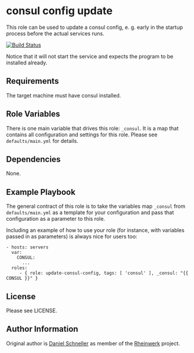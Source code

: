 consul config update
=========

This role can be used to update a consul config, e. g. early in the
startup process before the actual services runs.

[![Build Status](https://travis-ci.org/Rheinwerk/ansible-role-update-consul-config?branch=master)](https://travis-ci.org/Rheinwerk/ansible-role-update-consul-config)

Notice that it will not start the service and expects the program to be
installed already.

Requirements
------------

The target machine must have consul installed.

Role Variables
--------------
There is one main variable that drives this role: `_consul`. It is a map that contains all configuration and settings for this role.
Please see `defaults/main.yml` for details.

Dependencies
------------

None.


Example Playbook
----------------

The general contract of this role is to take the variables map `_consul` from `defaults/main.yml` as a template for your configuration and pass that configuration as a parameter to this role.

Including an example of how to use your role (for instance, with variables passed in as parameters) is always nice for users too:

    - hosts: servers
      var:
        CONSUL:
          ...
      roles:
         - { role: update-consul-config, tags: [ 'consul' ], _consul: "{{ CONSUL }}" }

License
-------

Please see LICENSE.

Author Information
------------------

Original author is [Daniel Schneller](https://github.com/dschneller) as member of the [Rheinwerk](https://github.com/Rheinwerk) project.

